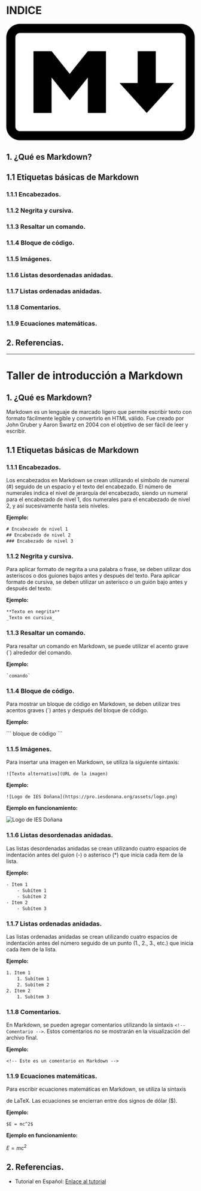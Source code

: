 # INDICE

![Logo Markdown](/imagenes/logo.png)

## 1. ¿Qué es Markdown?
## 1.1 Etiquetas básicas de Markdown
### 1.1.1 Encabezados.
### 1.1.2 Negrita y cursiva.
### 1.1.3 Resaltar un comando.
### 1.1.4 Bloque de código.
### 1.1.5 Imágenes.
### 1.1.6 Listas desordenadas anidadas.
### 1.1.7 Listas ordenadas anidadas.
### 1.1.8 Comentarios.
### 1.1.9 Ecuaciones matemáticas.
## 2. Referencias.
---

# Taller de introducción a Markdown

## 1. ¿Qué es Markdown?  

Markdown es un lenguaje de marcado ligero que permite escribir texto con formato fácilmente legible y
convertirlo en HTML válido. Fue creado por John Gruber y Aaron Swartz en 2004 con el objetivo de ser fácil de leer y escribir.  



## 1.1 Etiquetas básicas de Markdown  


### 1.1.1 Encabezados.


Los encabezados en Markdown se crean utilizando el símbolo de numeral (#) seguido de un espacio y el texto del encabezado. El número de numerales indica el nivel de jerarquía del encabezado, siendo un numeral para el encabezado de nivel 1, dos numerales para el encabezado de nivel 2, y así sucesivamente hasta seis niveles.

**Ejemplo:**

```
# Encabezado de nivel 1
## Encabezado de nivel 2
### Encabezado de nivel 3
```

### 1.1.2 Negrita y cursiva.

Para aplicar formato de negrita a una palabra o frase, se deben utilizar dos asteriscos o dos guiones bajos antes y después del texto. Para aplicar formato de cursiva, se deben utilizar un asterisco o un guión bajo antes y después del texto.

**Ejemplo:**

```
**Texto en negrita**
_Texto en cursiva_
```

### 1.1.3 Resaltar un comando.

Para resaltar un comando en Markdown, se puede utilizar el acento grave (`) alrededor del comando.

**Ejemplo:**

```
`comando`
```

### 1.1.4 Bloque de código.

Para mostrar un bloque de código en Markdown, se deben utilizar tres acentos graves (`) antes y después del bloque de código.

**Ejemplo:**

\```
bloque de código
\```

### 1.1.5 Imágenes.

Para insertar una imagen en Markdown, se utiliza la siguiente sintaxis:

```
![Texto alternativo](URL de la imagen)
```

**Ejemplo:**

```
![Logo de IES Doñana](https://pro.iesdonana.org/assets/logo.png)
```
**Ejemplo en funcionamiento:**  

![Logo de IES Doñana](https://pro.iesdonana.org/assets/logo.png)

### 1.1.6 Listas desordenadas anidadas.

Las listas desordenadas anidadas se crean utilizando cuatro espacios de indentación antes del guion (-) o asterisco (*) que inicia cada ítem de la lista.

**Ejemplo:**

```
- Item 1
    - Subítem 1
    - Subítem 2
- Item 2
    - Subítem 3
```

### 1.1.7 Listas ordenadas anidadas.

Las listas ordenadas anidadas se crean utilizando cuatro espacios de indentación antes del número seguido de un punto (1., 2., 3., etc.) que inicia cada ítem de la lista.

**Ejemplo:**

```
1. Item 1
    1. Subítem 1
    2. Subítem 2
2. Item 2
    1. Subítem 3
```

### 1.1.8 Comentarios.

En Markdown, se pueden agregar comentarios utilizando la sintaxis `<!-- Comentario -->`. Estos comentarios no se mostrarán en la visualización del archivo final.

**Ejemplo:**

```
<!-- Este es un comentario en Markdown -->
```

### 1.1.9 Ecuaciones matemáticas.

Para escribir ecuaciones matemáticas en Markdown, se utiliza la sintaxis

 de LaTeX. Las ecuaciones se encierran entre dos signos de dólar ($).

**Ejemplo:**

```
$E = mc^2$
```
**Ejemplo en funcionamiento:**  

$E = mc^2$  


## 2. Referencias.

- Tutorial en Español: [Enlace al tutorial](https://markdown.es/)

